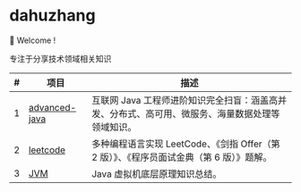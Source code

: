 # dahuzhang

👋 Welcome !

专注于分享技术领域相关知识

| #	 | 项目	                                                         |描述|
|----|-------------------------------------------------------------|---|
| 1  | [advanced-java](https://github.com/dahuzhang/advanced-java) |互联网 Java 工程师进阶知识完全扫盲：涵盖高并发、分布式、高可用、微服务、海量数据处理等领域知识。||
| 2  | [leetcode](https://github.com/dahuzhang/leetcode)               |多种编程语言实现 LeetCode、《剑指 Offer（第 2 版）》、《程序员面试金典（第 6 版）》题解。|
| 3  | [JVM](https://github.com/dahuzhang/jvm)                     |Java 虚拟机底层原理知识总结。|